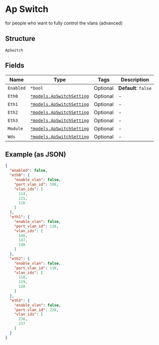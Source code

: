 
# Ap Switch

for people who want to fully control the vlans (advanced)

## Structure

`ApSwitch`

## Fields

| Name | Type | Tags | Description |
|  --- | --- | --- | --- |
| `Enabled` | `*bool` | Optional | **Default**: `false` |
| `Eth0` | [`*models.ApSwitchSetting`](../../doc/models/ap-switch-setting.md) | Optional | - |
| `Eth1` | [`*models.ApSwitchSetting`](../../doc/models/ap-switch-setting.md) | Optional | - |
| `Eth2` | [`*models.ApSwitchSetting`](../../doc/models/ap-switch-setting.md) | Optional | - |
| `Eth3` | [`*models.ApSwitchSetting`](../../doc/models/ap-switch-setting.md) | Optional | - |
| `Module` | [`*models.ApSwitchSetting`](../../doc/models/ap-switch-setting.md) | Optional | - |
| `Wds` | [`*models.ApSwitchSetting`](../../doc/models/ap-switch-setting.md) | Optional | - |

## Example (as JSON)

```json
{
  "enabled": false,
  "eth0": {
    "enable_vlan": false,
    "port_vlan_id": 106,
    "vlan_ids": [
      114,
      115,
      116
    ]
  },
  "eth1": {
    "enable_vlan": false,
    "port_vlan_id": 138,
    "vlan_ids": [
      146,
      147,
      148
    ]
  },
  "eth2": {
    "enable_vlan": false,
    "port_vlan_id": 110,
    "vlan_ids": [
      118,
      119,
      120
    ]
  },
  "eth3": {
    "enable_vlan": false,
    "port_vlan_id": 228,
    "vlan_ids": [
      236,
      237
    ]
  }
}
```

